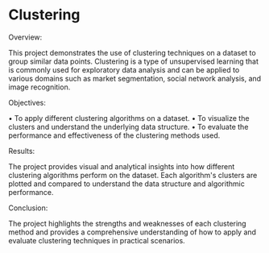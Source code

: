 # Clustering

Overview: 

This project demonstrates the use of clustering techniques on a dataset to group similar data points. 
Clustering is a type of unsupervised learning that is commonly used for exploratory data analysis 
and can be applied to various domains such as market segmentation, social network analysis, and 
image recognition. 

Objectives: 

• To apply different clustering algorithms on a dataset. 
• To visualize the clusters and understand the underlying data structure. 
• To evaluate the performance and effectiveness of the clustering methods used.

Results: 

The project provides visual and analytical insights into how different clustering algorithms perform 
on the dataset. Each algorithm's clusters are plotted and compared to understand the data structure 
and algorithmic performance. 


Conclusion: 

The project highlights the strengths and weaknesses of each clustering method and provides a 
comprehensive understanding of how to apply and evaluate clustering techniques in practical 
scenarios.
